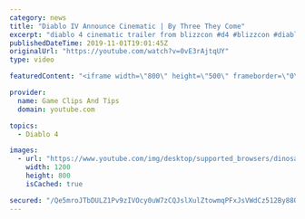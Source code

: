 ```yaml
---
category: news
title: "Diablo IV Announce Cinematic | By Three They Come"
excerpt: "diablo 4 cinematic trailer from blizzcon #d4 #blizzcon #diablo."
publishedDateTime: 2019-11-01T19:01:45Z
originalUrl: "https://youtube.com/watch?v=0vE3rAjtqUY"
type: video

featuredContent: "<iframe width=\"800\" height=\"500\" frameborder=\"0\" src=\"https://www.youtube.com/embed/0vE3rAjtqUY\" allow=\"accelerometer; autoplay; encrypted-media; gyroscope; picture-in-picture\" allowfullscreen></iframe>"

provider:
  name: Game Clips And Tips
  domain: youtube.com

topics:
  - Diablo 4

images:
  - url: "https://www.youtube.com/img/desktop/supported_browsers/dinosaur.png"
    width: 1200
    height: 800
    isCached: true

secured: "/Qe5mroJTbDULZ1Pv9zIVOcy0uW7zCQJslXulZtowmqPFxJsVWdCz512By88O9C1b2OPl9WzjdUuwvXFzWexHUcT1I/2jcR7H0mVS+0WIcx1LyZIb+o2C12fBKC/TIC91sHHC3AIzO+gFcO5U3E9FRAytLfUvOWvrF+DOp4ru2u8DZ5CvTU41o6tKsc3Ykp5ObVaEbcyhLVo91t/HWV4QkKm6rFdzhnaNlXzs5gPDEuW/TfjmoALufKcjfiReWvGI5Aw5BHTlsGPz2HCpaHRJVVH2wyI3FurlBDeoBqYIsvCXPzRcxqLY/OLXguLsgQgRJZ0u6IhmhluLIRaEN34Kc/p7Ze42rFZJgJGOjdIVmA1R/WM1xELJwQdgz0kKqwAdnmgcXvXaCyQnNjnAi4+OQ==;7U79si9Rdk1PFQ1OLayzGQ=="
---
```


